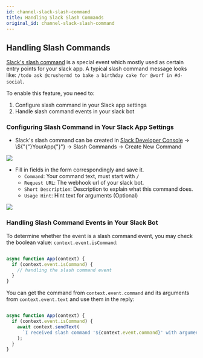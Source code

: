 ```yaml
---
id: channel-slack-slash-command
title: Handling Slack Slash Commands
original_id: channel-slack-slash-command
---
```

## Handling Slash Commands

[Slack's slash command](https://api.slack.com/interactivity/slash-commands) is a special event which mostly used as certain entry points for your slack app. A typical slash command message looks like: `/todo ask @crushermd to bake a birthday cake for @worf in #d-social`.

To enable this feature, you need to:

1.  Configure slash command in your Slack app settings
2.  Handle slash command events in your slack bot

### Configuring Slash Command in Your Slack App Settings

-   Slack's slash command can be created in [Slack Developer Console](https://api.slack.com/apps) → \\${"{"}YourApp{"}"} → Slash Commands → Create New Command

<p><img width={800} src="https://user-images.githubusercontent.com/4010549/74177974-bdf42480-4c75-11ea-9dc0-ba744ed9e134.png" /></p>

-   Fill in fields in the form correspondingly and save it.
    -   `Command`: Your command text, must start with `/`
    -   `Request URL`: The webhook url of your slack bot.
    -   `Short Description`: Description to explain what this command does.
    -   `Usage Hint`: Hint text for arguments (Optional)

<p><img width={800} src="https://user-images.githubusercontent.com/4010549/74179896-53dd7e80-4c79-11ea-83f8-01f84ca38fae.png" /></p>

### Handling Slash Command Events in Your Slack Bot

To determine whether the event is a slash command event, you may check the boolean value: `context.event.isCommand`:

```js

async function App(context) {
  if (context.event.isCommand) {
    // handling the slash command event
  }
}

```

You can get the command from `context.event.command` and its arguments from `context.event.text` and use them in the reply:

```js

async function App(context) {
  if (context.event.isCommand) {
    await context.sendText(
      `I received slash command '${context.event.command}' with arguments: '${context.event.text}'`
    );
  }
}

```
